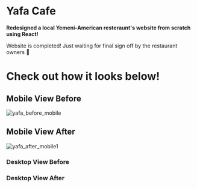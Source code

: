 # Yafa Cafe

**Redesigned a local Yemeni-American resteraunt's website from scratch using React!**

Website is completed! Just waiting for final sign off by the restaurant owners 🙂

# Check out how it looks below!

## Mobile View Before
![yafa_before_mobile](https://user-images.githubusercontent.com/24259728/130336795-36b0cb42-bc40-4bda-bcee-22df65fa4051.gif)

## Mobile View After

![yafa_after_mobile1](https://user-images.githubusercontent.com/24259728/130336898-19d2e706-265e-4928-b0bd-b20531c9a6fa.gif)

### Desktop View Before

### Desktop View After
